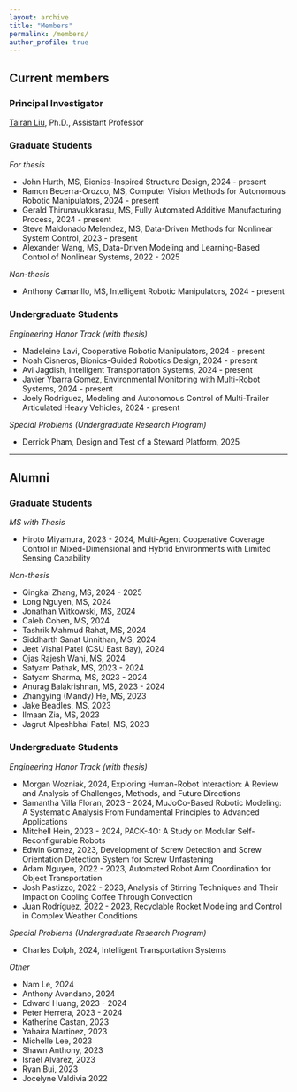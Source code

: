 ```yaml
---
layout: archive
title: "Members"
permalink: /members/
author_profile: true
---
```

## Current members

### Principal Investigator

[Tairan Liu](https://liutairan.github.io), Ph.D., Assistant Professor

### Graduate Students

*For thesis*

* John Hurth, MS, Bionics-Inspired Structure Design, 2024 - present
* Ramon Becerra-Orozco, MS, Computer Vision Methods for Autonomous Robotic Manipulators, 2024 - present
* Gerald Thirunavukkarasu, MS, Fully Automated Additive Manufacturing Process, 2024 - present
* Steve Maldonado Melendez, MS, Data-Driven Methods for Nonlinear System Control, 2023 - present
* Alexander Wang, MS, Data-Driven Modeling and Learning-Based Control of Nonlinear Systems, 2022 - 2025

*Non-thesis*

* Anthony Camarillo, MS, Intelligent Robotic Manipulators, 2024 - present


### Undergraduate Students

*Engineering Honor Track (with thesis)*

* Madeleine Lavi, Cooperative Robotic Manipulators, 2024 - present
* Noah Cisneros, Bionics-Guided Robotics Design, 2024 - present
* Avi Jagdish, Intelligent Transportation Systems, 2024 - present
* Javier Ybarra Gomez, Environmental Monitoring with Multi-Robot Systems, 2024 - present
* Joely Rodriguez, Modeling and Autonomous Control of Multi-Trailer Articulated Heavy Vehicles, 2024 - present

*Special Problems (Undergraduate Research Program)*

* Derrick Pham, Design and Test of a Steward Platform, 2025 

<!-- *Others* -->

<!-- N/A -->

---

## Alumni

### Graduate Students
*MS with Thesis*
* Hiroto Miyamura, 2023 - 2024, Multi-Agent Cooperative Coverage Control in Mixed-Dimensional and Hybrid Environments with Limited Sensing Capability 

*Non-thesis*
* Qingkai Zhang, MS, 2024 - 2025
* Long Nguyen, MS, 2024
* Jonathan Witkowski, MS, 2024
* Caleb Cohen, MS, 2024
* Tashrik Mahmud Rahat, MS, 2024
* Siddharth Sanat Unnithan, MS, 2024
* Jeet Vishal Patel (CSU East Bay), 2024
* Ojas Rajesh Wani, MS, 2024
* Satyam Pathak, MS, 2023 - 2024
* Satyam Sharma, MS, 2023 - 2024
* Anurag Balakrishnan, MS, 2023 - 2024
* Zhangying (Mandy) He, MS, 2023
* Jake Beadles, MS, 2023
* Ilmaan Zia, MS, 2023
* Jagrut Alpeshbhai Patel, MS, 2023

### Undergraduate Students
*Engineering Honor Track (with thesis)*
* Morgan Wozniak, 2024, Exploring Human-Robot Interaction: A Review and Analysis of Challenges, Methods, and Future Directions
* Samantha Villa Floran, 2023 - 2024, MuJoCo-Based Robotic Modeling: A Systematic Analysis From Fundamental Principles to Advanced Applications
* Mitchell Hein, 2023 - 2024, PACK-4O: A Study on Modular Self-Reconfigurable Robots
* Edwin Gomez, 2023, Development of Screw Detection and Screw Orientation Detection System for Screw Unfastening
* Adam Nguyen, 2022 - 2023, Automated Robot Arm Coordination for Object Transportation
* Josh Pastizzo, 2022 - 2023, Analysis of Stirring Techniques and Their Impact on Cooling Coffee Through Convection
* Juan Rodríguez, 2022 - 2023, Recyclable Rocket Modeling and Control in Complex Weather Conditions

*Special Problems (Undergraduate Research Program)*

* Charles Dolph, 2024, Intelligent Transportation Systems


*Other*
* Nam Le, 2024
* Anthony Avendano, 2024
* Edward Huang, 2023 - 2024
* Peter Herrera, 2023 - 2024
* Katherine Castan, 2023
* Yahaira Martinez, 2023 
* Michelle Lee, 2023
* Shawn Anthony, 2023 
* Israel Alvarez, 2023
* Ryan Bui, 2023
* Jocelyne Valdivia 2022
